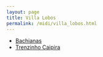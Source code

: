 ```yaml
---
layout: page
title: Villa Lobos
permalink: /midi/villa_lobos.html
---
```


* [Bachianas](https://124700.selcdn.ru/srv.victor3d.com.br/midi/villa2.mid)
* [Trenzinho Caipira](https://124700.selcdn.ru/srv.victor3d.com.br/midi/vila1.mid)